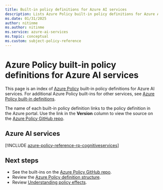 ```yaml
---
title: Built-in policy definitions for Azure AI services
description: Lists Azure Policy built-in policy definitions for Azure AI services. These built-in policy definitions provide common approaches to managing your Azure resources.
ms.date: 01/31/2025
author: nitinme
ms.author: nitinme
ms.service: azure-ai-services
ms.topic: conceptual
ms.custom: subject-policy-reference
---
```

# Azure Policy built-in policy definitions for Azure AI services

This page is an index of [Azure Policy](/azure/governance/policy/overview) built-in policy
definitions for Azure AI services. For additional Azure Policy built-ins for other services,
see [Azure Policy built-in definitions](/azure/governance/policy/samples/built-in-policies).

The name of each built-in policy definition links to the policy definition in the Azure portal. Use
the link in the **Version** column to view the source on the
[Azure Policy GitHub repo](https://github.com/Azure/azure-policy).

## Azure AI services

[!INCLUDE [azure-policy-reference-rp-cognitiveservices](~/azure-docs-pr-policy-includes/includes/policy/reference/byrp/microsoft.cognitiveservices.md)]

## Next steps

- See the built-ins on the [Azure Policy GitHub repo](https://github.com/Azure/azure-policy).
- Review the [Azure Policy definition structure](/azure/governance/policy/concepts/definition-structure).
- Review [Understanding policy effects](/azure/governance/policy/concepts/effects).
